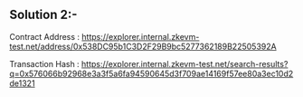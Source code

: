 ## Solution 2:-

Contract Address : https://explorer.internal.zkevm-test.net/address/0x538DC95b1C3D2F29B9bc5277362189B22505392A

Transaction Hash : https://explorer.internal.zkevm-test.net/search-results?q=0x576066b92968e3a3f5a6fa94590645d3f709ae14169f57ee80a3ec10d2de1321


